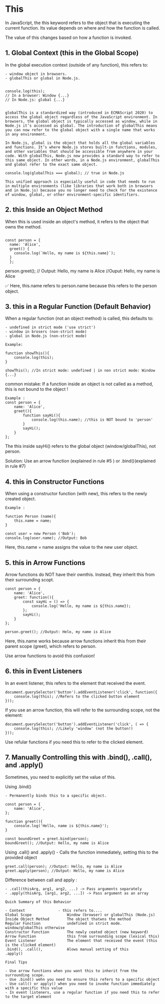 # This

In JavaScript, the this keyword refers to the object that is executing the current function. Its value depends on where and how the function is called.

The value of this changes based on how a function is invoked.

## 1. Global Context (this in the Global Scope)

In the global execution context (outside of any function), this refers to:

    - window object in browsers.
    - globalThis or global in Node.js.

```Example:

console.log(this);
// In a browser: Window {...}
// In Node.js: global {...}
```

```What is a GlobalThis or global in Node.js ?

globalThis is a standardized way (introduced in ECMAScript 2020) to access the global object regardless of the JavaScript environment. In browsers, the global object is typically accessed as window, while in Node.js it’s accessed as global. The introduction of globalThis means you can now refer to the global object with a single name that works in any environment.

In Node.js, global is the object that holds all the global variables and functions. It’s where Node.js stores built-in functions, modules, and other variables that should be accessible from anywhere in your code. With globalThis, Node.js now provides a standard way to refer to this same object. In other words, in a Node.js environment, globalThis and global refer to the exact same object.

console.log(globalThis === global); // true in Node.js

This unified approach is especially useful in code that needs to run in multiple environments (like libraries that work both in browsers and in Node.js) because you no longer need to check for the existence of window, global, or other environment-specific identifiers.

```

## 2. this Inside an Object Method

When this is used inside an object's method, it refers to the object that owns the method.

```Example: javascript

const person = {
  name: 'Alice',
  greet() {
    console.log(`Hello, my name is ${this.name}`);
  }
  };
```

person.greet(); // Output: Hello, my name is Alice //Ouput: Hello, my name is Alice

✅ Here, this.name refers to person.name because this refers to the person object.

## 3. this in a Regular Function (Default Behavior)

When a regular function (not an object method) is called, this defaults to:

    - undefined in strict mode ('use strict')
    - window in brosers (non-strict mode)
    - global in Node.js (non-strict mode)

```
Example:

function showThis(){
    console.log(this);
}

showThis(); //In strict mode: undefined | in non strict mode: Window {...}
```

common mistake: If a function inside an object is not called as a method, this is not bound to the object !

```
Example :
const person = {
    name: 'Alice',
    greet(){
        function sayHi(){
            console.log(this.name); //this is NOT bound to 'person'
        }
        sayHi();
    }
};

```

The this inside sayHi() refers to the global object (window/globalThis), not person.

Solution: Use an arrow function (explained in rule #5 ) or .bind()(explained in rule #7)

## 4. this in Constructor Functions

When using a constructor function (with new), this refers to the newly created object.

```
Example :

function Person (name){
    this.name = name;
}

const user = new Person ('Bob');
console.log(user.name); //Output: Bob
```

Here, this.name = name assigns the value to the new user object.

## 5. this in Arrow Functions

Arrow functions do NOT have their ownthis. Instead, they inherit this from their surrounding scopt.

```
const person = {
    name: 'Alice',
    greet: function(){
        const sayHi = () => {
            console.log('Hello, my name is ${this.name});
        };
        sayHi();
    }
};

person.greet(); //Output: Helo, my name is Alice
```

Here, this.name works because arrow functions inherit this from their parent scope (greet), which refers to person.

Use arrow functions to avoid this confusion!

## 6. this in Event Listeners

In an event listener, this refers to the element that received the event.

```
document.querySelector('button').addEventListener('click', function({
    console.log(this); //Refers to the clicked button element
}));
```

If you use an arrow function, this will refer to the surrounding scope, not the element:

```
document.querySelector('button').addEventListener('click', ( => {
    console.log(this); //Likely 'window' (not the button!)
}));
```

Use refular functions if you need this to refer to the clicked element.

## 7. Manually Controlling this with .bind(), .call(), and .apply()

Sometimes, you need to explicitly set the value of this.

Using .bind()

    - Permanently binds this to a specific object.

```
const person = {
    name: 'Alice',
};

function greet(){
    console.log('Hello, name is ${this.name}');
}

const boundGreet = greet.bind(person);
boundGreet(); //Output: Hello, my name is Alice
```

Using .call() and .apply() - Calls the function immediately, setting this to the provided object

```
greet.call(person); //Output: Hello, my name is Alice
greet.apply(person); //Output: Hello, my name is Alice
```

Difference between call and apply :

    - .call(thisArg, arg1, arg2, ...) -> Pass arguments separately
    - .apply(thisArg, [arg1, arg2, ...]) -> Pass argument as an array

    Quick Summary of this Behavior

    - Context               - this refers to....
    Global Scope                Window (browser) or globalThis (Node.js)
    Inside Object Method        The object thatwns the method
    Regular Function            undefined in strict mode. window/globalThis otherwise
    Constructor Function        The newly ceated object (new keyword)
    Arrow Function              this from surrounding scope (lexical this)
    Event Listener              The element that received the event (this is the clicked element)
    .bind(), .call(),           Alows manual setting of this
    .apply()

    Final Tips

    - Use arrow functions when you want this to inherit from the surrounding scope.
    - Use .bind() wehn you need to ensure this refers to a specific object
    - Use call() or apply() when you need to invoke function immediately with a specific this value
    - In event listeners, use a regular function if you need this to refer to the target element
